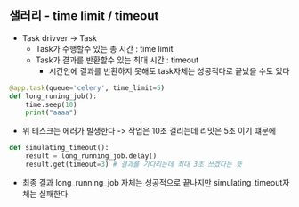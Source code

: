 ## 샐러리 - time limit / timeout

- Task drivver -> Task
    - Task가 수행할수 있는 총 시간 : time limit
    - Task가 결과를 반환할수 있는 최대 시간 : timeout
        - 시간안에 결과를 반환하지 못해도 task자체는 성공적다로 끝났을 수도 있다

```python
@app.task(queue='celery', time_limit=5)
def long_runing_job():
    time.seep(10)
    print("aaaa")
```
- 위 테스크는 에러가 발생한다 -> 작업은 10초 걸리는데 리밋은 5초 이기 떄문에


```python
def simulating_timeout():
    result = long_running_job.delay()
    result.get(timeout=3) # 결과를 기다리는데 최대 3초 쓰겠다는 뜻
```
- 최종 결과 long_running_job 자체는 성공적으로 끝나지만 simulating_timeout자체는 실패한다 